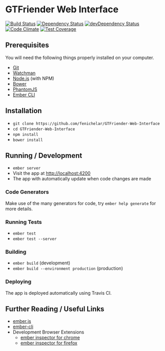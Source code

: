 # GTFriender Web Interface

[![Build Status][travis-badge]][travis-badge-url]
[![Dependency Status][david-badge]][david-badge-url]
[![devDependency Status][david-badge-dev]][david-badge-dev-url]
[![Code Climate][codeclimate]][codeclimate-url]
[![Test Coverage][codeclimate-coverage]][codeclimate-coverage-url]

## Prerequisites

You will need the following things properly installed on your computer.

* [Git](http://git-scm.com/)
* [Watchman](https://facebook.github.io/watchman/)
* [Node.js](http://nodejs.org/) (with NPM)
* [Bower](http://bower.io/)
* [PhantomJS](http://phantomjs.org/)
* [Ember CLI](http://www.ember-cli.com/)

## Installation

* `git clone https://github.com/fenichelar/GTFriender-Web-Interface`
* `cd GTFriender-Web-Interface`
* `npm install`
* `bower install`

## Running / Development

* `ember server`
* Visit the app at [http://localhost:4200](http://localhost:4200)
* The app with automatically update when code changes are made

### Code Generators

Make use of the many generators for code, try `ember help generate` for more details.

### Running Tests

* `ember test`
* `ember test --server`

### Building

* `ember build` (development)
* `ember build --environment production` (production)

### Deploying

The app is deployed automatically using Travis CI.

## Further Reading / Useful Links

* [ember.js](http://emberjs.com/)
* [ember-cli](http://www.ember-cli.com/)
* Development Browser Extensions
  * [ember inspector for chrome](https://chrome.google.com/webstore/detail/ember-inspector/bmdblncegkenkacieihfhpjfppoconhi)
  * [ember inspector for firefox](https://addons.mozilla.org/en-US/firefox/addon/ember-inspector/)

[travis-badge]: https://travis-ci.org/fenichelar/GTFriender-Web-Interface.svg
[travis-badge-url]: https://travis-ci.org/fenichelar/GTFriender-Web-Interface
[david-badge]: https://david-dm.org/fenichelar/GTFriender-Web-Interface.svg
[david-badge-url]: https://david-dm.org/fenichelar/GTFriender-Web-Interface
[david-badge-dev]: https://david-dm.org/fenichelar/GTFriender-Web-Interface/dev-status.svg
[david-badge-dev-url]: https://david-dm.org/fenichelar/GTFriender-Web-Interface#info=devDependencies
[codeclimate]: https://codeclimate.com/github/fenichelar/GTFriender-Web-Interface/badges/gpa.svg
[codeclimate-url]: https://codeclimate.com/github/fenichelar/GTFriender-Web-Interface
[codeclimate-coverage]: https://codeclimate.com/github/fenichelar/GTFriender-Web-Interface/badges/coverage.svg
[codeclimate-coverage-url]: https://codeclimate.com/github/fenichelar/GTFriender-Web-Interface/coverage
